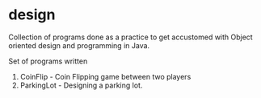 # design

Collection of programs done as a practice to get accustomed with Object oriented design and programming in Java.

Set of programs written
1. CoinFlip - Coin Flipping game between two players
2. ParkingLot - Designing a parking lot.

